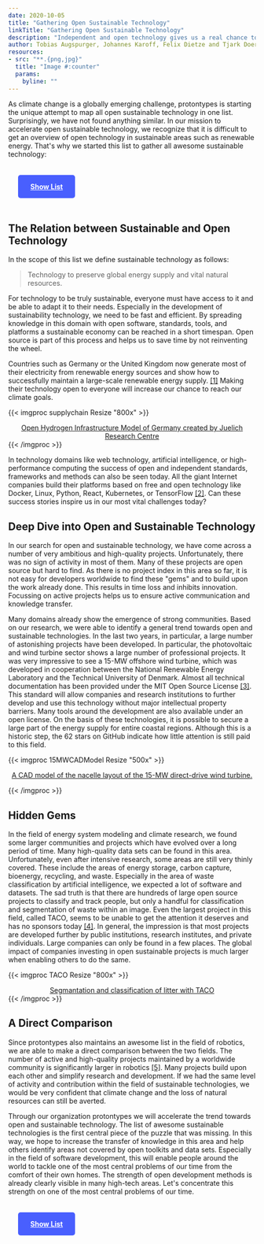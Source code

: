 ```yaml
---
date: 2020-10-05
title: "Gathering Open Sustainable Technology"
linkTitle: "Gathering Open Sustainable Technology"
description: "Independent and open technology gives us a real chance to reach global climate targets"
author: Tobias Augspurger, Johannes Karoff, Felix Dietze and Tjark Doering ([@protontypes](https://twitter.com/protontypes))
resources:
- src: "**.{png,jpg}"
  title: "Image #:counter"  
  params:
    byline: ""
---
```


As climate change is a globally emerging challenge, protontypes is starting the unique attempt to map all open sustainable technology in one list. Surprisingly, we have not found anything similar. In our mission to accelerate open sustainable technology, we recognize that it is difficult to get an overview of open technology in sustainable areas such as renewable energy. That's why we started this list to gather all awesome sustainable technology:

<a href="https://github.com/protontypes/awesome-sustainable-technology" style="display:inline-block; background: #495FFE; color: white; font-weight: bold; padding: 15px 25px; margin: 20px; border-radius: 5px;">Show List</a>

## The Relation between Sustainable and Open Technology

In the scope of this list we define sustainable technology as follows:

> Technology to preserve global energy supply and vital natural resources. 

For technology to be truly sustainable, everyone must have access to it and be able to adapt it to their needs. Especially in the development of sustainability technology, we need to be fast and efficient. By spreading knowledge in this domain with open software, standards, tools, and platforms a sustainable economy can be reached in a short timespan. Open source is part of this process and helps us to save time by not reinventing the wheel.

Countries such as Germany or the United Kingdom now generate most of their electricity from renewable energy sources and show how to successfully maintain a large-scale renewable energy supply. [[1]](https://www.rechargenews.com/transition/germany-s-renewable-power-share-surges-to-56-amid-covid-19-impact/2-1-837212)
Making their technology open to everyone will increase our chance to reach our climate goals.



{{< imgproc supplychain Resize "800x" >}}

<div style="text-align: center; display: flex; align-items: center; flex-direction: column">
<a href="https://github.com/FZJ-IEK3-VSA/HIM">Open Hydrogen Infrastructure Model of Germany created by Juelich Research Centre</a>
</div>
{{< /imgproc >}}

In technology domains like web technology, artificial intelligence, or high-performance computing the success of open and independent standards, frameworks and methods can also be seen today. All the giant Internet companies build their platforms based on free and open technology like Docker, Linux, Python, React, Kubernetes, or TensorFlow [[2]](https://protontypes.eu/about_free_innovation/). Can these success stories inspire us in our most vital challenges today?


## Deep Dive into Open and Sustainable Technology

In our search for open and sustainable technology, we have come across a number of very ambitious and high-quality projects. Unfortunately, there was no sign of activity in most of them. Many of these projects are open source but hard to find. As there is no project index in this area so far, it is not easy for developers worldwide to find these "gems" and to build upon the work already done. This results in time loss and inhibits innovation. Focussing on active projects helps us to ensure active communication and knowledge transfer.

Many domains already show the emergence of strong communities. Based on our research, we were able to identify a general trend towards open and sustainable technologies. In the last two years, in particular, a large number of astonishing projects have been developed. In particular, the photovoltaic and wind turbine sector shows a large number of professional projects. It was very impressive to see a 15-MW offshore wind turbine, which was developed in cooperation between the National Renewable Energy Laboratory and the Technical University of Denmark. Almost all technical documentation has been provided under the MIT Open Source License [[3]](https://github.com/IEAWindTask37/IEA-15-240-RWT). This standard will allow companies and research institutions to further develop and use this technology without major intellectual property barriers. Many tools around the development are also available under an open license. On the basis of these technologies, it is possible to secure a large part of the energy supply for entire coastal regions. Although this is a historic step, the 62 stars on GitHub indicate how little attention is still paid to this field. 

{{< imgproc 15MWCADModel Resize "500x" >}}

<div style="text-align: center; display: flex; align-items: center; flex-direction: column">
<a href="https://github.com/IEAWindTask37/IEA-15-240-RWT"> 
A CAD model of the nacelle layout of the 15-MW direct-drive wind turbine. 
</a>
</div>


{{< /imgproc >}}


## Hidden Gems 

In the field of energy system modeling and climate research, we found some larger communities and projects which have evolved over a long period of time. Many high-quality data sets can be found in this area. Unfortunately, even after intensive research, some areas are still very thinly covered.  These include the areas of energy storage, carbon capture, bioenergy, recycling, and waste. Especially in the area of waste classification by artificial intelligence, we expected a lot of software and datasets. The sad truth is that there are hundreds of large open source projects to classify and track people, but only a handful for classification and segmentation of waste within an image. Even the largest project in this field, called TACO, seems to be unable to get the attention it deserves and has no sponsors today [[4]](http://tacodataset.org/).
In general, the impression is that most projects are developed further by public institutions, research institutes, and private individuals. Large companies can only be found in a few places. The global impact of companies investing in open sustainable projects is much larger when enabling others to do the same. 


{{< imgproc TACO Resize "800x" >}}
<div style="text-align: center; display: flex; align-items: center; flex-direction: column">
<a align="center" href="https://github.com/pedropro/TACO">Segmantation and classification of litter with TACO</a>
</div>
{{< /imgproc >}}


## A Direct Comparison 

Since protontypes also maintains an awesome list in the field of robotics, we are able to make a direct comparison between the two fields. The number of active and high-quality projects maintained by a worldwide community is significantly larger in robotics [[5]](https://github.com/protontypes/awesome-robotic-tooling). Many projects build upon each other and simplify research and development. If we had the same level of activity and contribution within the field of sustainable technologies, we would be very confident that climate change and the loss of natural resources can still be averted. 

Through our organization protontypes we will accelerate the trend towards open and sustainable technology. The list of awesome sustainable technologies is the first central piece of the puzzle that was missing. In this way, we hope to increase the transfer of knowledge in this area and help others identify areas not covered by open toolkits and data sets. Especially in the field of software development, this will enable people around the world to tackle one of the most central problems of our time from the comfort of their own homes. The strength of open development methods is already clearly visible in many high-tech areas. Let's concentrate this strength on one of the most central problems of our time.  

<a href="https://github.com/protontypes/awesome-sustainable-technology" style="display:inline-block; background: #495FFE; color: white; font-weight: bold; padding: 15px 25px; margin: 20px; border-radius: 5px;"> Show List </a>
